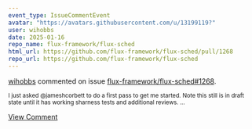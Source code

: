 ```yaml
---
event_type: IssueCommentEvent
avatar: "https://avatars.githubusercontent.com/u/13199119?"
user: wihobbs
date: 2025-01-16
repo_name: flux-framework/flux-sched
html_url: https://github.com/flux-framework/flux-sched/pull/1268
repo_url: https://github.com/flux-framework/flux-sched
---
```


<a href='https://github.com/wihobbs' target='_blank'>wihobbs</a> commented on issue <a href='https://github.com/flux-framework/flux-sched/pull/1268' target='_blank'>flux-framework/flux-sched#1268</a>.

<small>I just asked @jameshcorbett to do a first pass to get me started. Note this still is in draft state until it has working sharness tests and additional reviews. ...</small>

<a href='https://github.com/flux-framework/flux-sched/pull/1268' target='_blank'>View Comment</a>